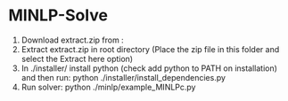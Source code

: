 # MINLP-Solve

1. Download extract.zip from : <mydrive>
2. Extract extract.zip in root directory (Place the zip file in this folder and select the Extract here option)
3. In ./installer/ install python (check add python to PATH on installation) and then run: python ./installer/install_dependencies.py
4. Run solver: python ./minlp/example_MINLPc.py